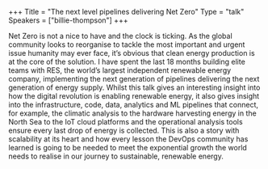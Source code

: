 +++
Title = "The next level pipelines delivering Net Zero"
Type = "talk"
Speakers = ["billie-thompson"]
+++

Net Zero is not a nice to have and the clock is ticking. As the global community looks to reorganise to tackle the most important and urgent issue humanity may ever face, it’s obvious that clean energy production is at the core of the solution. I have spent the last 18 months building elite teams with RES, the world’s largest independent renewable energy company, implementing the next generation of pipelines delivering the next generation of energy supply. Whilst this talk gives an interesting insight into how the digital revolution is enabling renewable energy, it also gives insight into the infrastructure, code, data, analytics and ML pipelines that connect, for example, the climatic analysis to the hardware harvesting energy in the North Sea to the IoT cloud platforms and the operational analysis tools ensure every last drop of energy is collected. This is also a story with scalability at its heart and how every lesson the DevOps community has learned is going to be needed to meet the exponential growth the world needs to realise in our journey to sustainable, renewable energy.
